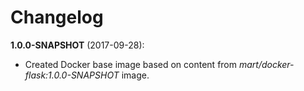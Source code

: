 # Changelog

**1.0.0-SNAPSHOT** (2017-09-28):
  * Created Docker base image based on content from *mart/docker-flask:1.0.0-SNAPSHOT* image.

